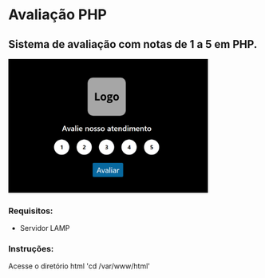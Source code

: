 # Avaliação PHP
## Sistema de avaliação com notas de 1 a 5 em PHP.

<img src="https://github.com/filipijorge/avaliacao/blob/main/screenshot.png" width="400">

### Requisitos:
- Servidor LAMP

### Instruções:
Acesse o diretório html
'cd /var/www/html'


